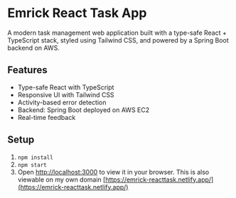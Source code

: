 # Emrick React Task App

A modern task management web application built with a type-safe React + TypeScript stack, styled using Tailwind CSS, and powered by a Spring Boot backend on AWS.


## Features
- Type-safe React with TypeScript
- Responsive UI with Tailwind CSS
- Activity-based error detection
- Backend: Spring Boot deployed on AWS EC2
- Real-time feedback

## Setup
1. `npm install`
1. `npm start`
3. Open [http://localhost:3000](http://localhost:3000) to view it in your browser.
This is also viewable on my own domain [https://emrick-reacttask.netlify.app/](https://emrick-reacttask.netlify.app/)